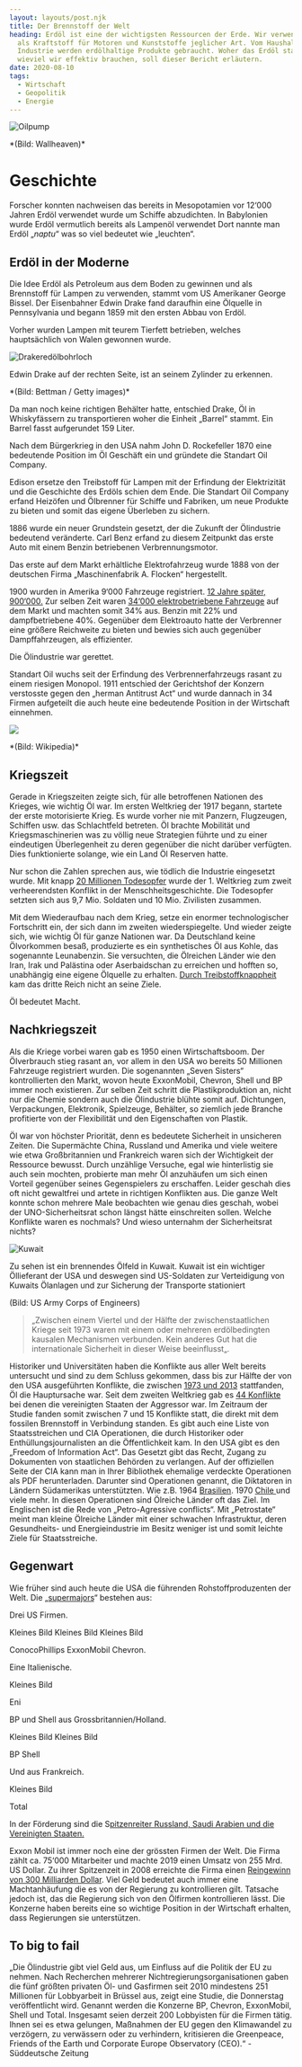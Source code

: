 ```yaml
---
layout: layouts/post.njk
title: Der Brennstoff der Welt
heading: Erdöl ist eine der wichtigsten Ressourcen der Erde. Wir verwenden es
  als Kraftstoff für Motoren und Kunststoffe jeglicher Art. Vom Haushalt bis zur
  Industrie werden erdölhaltige Produkte gebraucht. Woher das Erdöl stammt und
  wieviel wir effektiv brauchen, soll dieser Bericht erläutern.
date: 2020-08-10
tags:
  - Wirtschaft
  - Geopolitik
  - Energie
---
```

![Oilpump](/img/oilpump.jpg "Oilpump")

\*(Bild: Wallheaven)\*

# Geschichte

Forscher konnten nachweisen das bereits in Mesopotamien vor 12‘000 Jahren Erdöl verwendet wurde um Schiffe abzudichten. In Babylonien wurde Erdöl vermutlich bereits als Lampenöl verwendet Dort nannte man Erdöl „*naptu*“ was so viel bedeutet wie „leuchten“.

## Erdöl in der Moderne

Die Idee Erdöl als Petroleum aus dem Boden zu gewinnen und als Brennstoff für Lampen zu verwenden, stammt vom US Amerikaner George Bissel. Der Eisenbahner Edwin Drake fand daraufhin eine Ölquelle in Pennsylvania und begann 1859 mit den ersten Abbau von Erdöl.

Vorher wurden Lampen mit teurem Tierfett betrieben, welches hauptsächlich von Walen gewonnen wurde.

<!--EndFragment-->

![Drakeredölbohrloch](/img/drake-erdoelbohrloch.jpg "Drakeredölbohrloch")

Edwin Drake auf der rechten Seite, ist an seinem Zylinder zu erkennen.

\*(Bild: Bettman / Getty images)\*



Da man noch keine richtigen Behälter hatte, entschied Drake, Öl in Whiskyfässern zu transportieren woher die Einheit „Barrel“ stammt. Ein Barrel fasst aufgerundet 159 Liter.

Nach dem Bürgerkrieg in den USA nahm John D. Rockefeller 1870 eine bedeutende Position im Öl Geschäft ein und gründete die Standart Oil Company.

Edison ersetze den Treibstoff für Lampen mit der Erfindung der Elektrizität und die Geschichte des Erdöls schien dem Ende. Die Standart Oil Company erfand Heizöfen und Ölbrenner für Schiffe und Fabriken, um neue Produkte zu bieten und somit das eigene Überleben zu sichern.

1886 wurde ein neuer Grundstein gesetzt, der die Zukunft der Ölindustrie bedeutend veränderte. Carl Benz erfand zu diesem Zeitpunkt das erste Auto mit einem Benzin betriebenen Verbrennungsmotor.

Das erste auf dem Markt erhältliche Elektrofahrzeug wurde 1888 von der deutschen Firma „Maschinenfabrik A. Flocken“ hergestellt.

1900 wurden in Amerika 9‘000 Fahrzeuge registriert. [12 Jahre später, 900‘000.](http://www.oekosystem-erde.de/html/geschichte_erdoel.html) Zur selben Zeit waren [34‘000 elektrobetriebene Fahrzeuge](https://de.wikipedia.org/wiki/Elektroauto#Geschichte) auf dem Markt und machten somit 34% aus. Benzin mit 22% und dampfbetriebene 40%. Gegenüber dem Elektroauto hatte der Verbrenner eine größere Reichweite zu bieten und bewies sich auch gegenüber Dampffahrzeugen, als effizienter.

Die Ölindustrie war gerettet.

Standart Oil wuchs seit der Erfindung des Verbrennerfahrzeugs rasant zu einem riesigen Monopol. 1911 entschied der Gerichtshof der Konzern verstosste gegen den „herman Antitrust Act“ und wurde dannach in 34 Firmen aufgeteilt die auch heute eine bedeutende Position in der Wirtschaft einnehmen.

![](/img/standartoil-34.png)

\*(Bild: Wikipedia)\*

## Kriegszeit

Gerade in Kriegszeiten zeigte sich, für alle betroffenen Nationen des Krieges, wie wichtig Öl war. Im ersten Weltkrieg der 1917 begann, startete der erste motorisierte Krieg. Es wurde vorher nie mit Panzern, Flugzeugen, Schiffen usw. das Schlachtfeld betreten. Öl brachte Mobilität und Kriegsmaschinerien was zu völlig neue Strategien führte und zu einer eindeutigen Überlegenheit zu deren gegenüber die nicht darüber verfügten. Dies funktionierte solange, wie ein Land Öl Reserven hatte.

Nur schon die Zahlen sprechen aus, wie tödlich die Industrie eingesetzt wurde. Mit knapp [20 Millionen Todesopfer](http://www.centre-robert-schuman.org/userfiles/files/REPERES%20-%20Modul%201-1-1%20-%20Notiz%20-%20Bilanz%20in%20Ziffern%20des%20Ersten%20Weltkrieges%20-%20DE.pdf) wurde der 1. Weltkrieg zum zweit verheerendsten Konflikt in der Menschheitsgeschichte. Die Todesopfer setzten sich aus 9,7 Mio. Soldaten und 10 Mio. Zivilisten zusammen.

Mit dem Wiederaufbau nach dem Krieg, setze ein enormer technologischer Fortschritt ein, der sich dann im zweiten wiederspiegelte. Und wieder zeigte sich, wie wichtig Öl für ganze Nationen war. Da Deutschland keine Ölvorkommen besaß, produzierte es ein synthetisches Öl aus Kohle, das sogenannte Leunabenzin. Sie versuchten, die Ölreichen Länder wie den Iran, Irak und Palästina oder Aserbaidschan zu erreichen und hofften so, unabhängig eine eigene Ölquelle zu erhalten. [Durch Treibstoffknappheit](https://www.ifz-muenchen.de/heftarchiv/1999_4_2_abelshauser.pdf) kam das dritte Reich nicht an seine Ziele.

Öl bedeutet Macht.

## Nachkriegszeit

Als die Kriege vorbei waren gab es 1950 einen Wirtschaftsboom. Der Ölverbrauch stieg rasant an, vor allem in den USA wo bereits 50 Millionen Fahrzeuge registriert wurden. Die sogenannten „Seven Sisters“ kontrollierten den Markt, wovon heute ExxonMobil, Chevron, Shell und BP immer noch existieren. Zur selben Zeit schritt die Plastikproduktion an, nicht nur die Chemie sondern auch die Ölindustrie blühte somit auf. Dichtungen, Verpackungen, Elektronik, Spielzeuge, Behälter, so ziemlich jede Branche profitierte von der Flexibilität und den Eigenschaften von Plastik.

Öl war von höchster Priorität, denn es bedeutete Sicherheit in unsicheren Zeiten. Die Supermächte China, Russland und Amerika und viele weitere wie etwa Großbritannien und Frankreich waren sich der Wichtigkeit der Ressource bewusst. Durch unzählige Versuche, egal wie hinterlistig sie auch sein mochten, probierte man mehr Öl anzuhäufen um sich einen Vorteil gegenüber seines Gegenspielers zu erschaffen. Leider geschah dies oft nicht gewaltfrei und artete in richtigen Konflikten aus. Die ganze Welt konnte schon mehrere Male beobachten wie genau dies geschah, wobei der UNO-Sicherheitsrat schon längst hätte einschreiten sollen. Welche Konflikte waren es nochmals? Und wieso unternahm der Sicherheitsrat nichts?

![Kuwait](/img/kuwait_burn_oilfield.png)

Zu sehen ist ein brennendes Ölfeld in Kuwait. Kuwait ist ein wichtiger Öllieferant der USA und deswegen sind US-Soldaten zur Verteidigung von Kuwaits Ölanlagen und zur Sicherung der Transporte stationiert

(Bild: US Army Corps of Engineers)

> „Zwischen einem Viertel und der Hälfte der zwischenstaatlichen Kriege seit 1973 waren mit einem oder mehreren erdölbedingten kausalen Mechanismen verbunden. Kein anderes Gut hat die internationale Sicherheit in dieser Weise beeinflusst„.

Historiker und Universitäten haben die Konflikte aus aller Welt bereits untersucht und sind zu dem Schluss gekommen, dass bis zur Hälfte der von den USA ausgeführten Konflikte, die zwischen [1973 und 2013](https://www.belfercenter.org/sites/default/files/files/publication/colgan-final-policy-brief-2013.pdf) stattfanden, Öl die Hauptursache war. Seit dem zweiten Weltkrieg gab es [44 Konflikte](https://en.wikipedia.org/wiki/List_of_wars_involving_the_United_States) bei denen die vereinigten Staaten der Aggressor war. Im Zeitraum der Studie fanden somit zwischen 7 und 15 Konflikte statt, die direkt mit dem fossilen Brennstoff in Verbindung standen.
Es gibt auch eine Liste von Staatsstreichen und CIA Operationen, die durch Historiker oder Enthüllungsjournalisten an die Öffentlichkeit kam. In den USA gibt es den „Freedom of Information Act“. Das Gesetzt gibt das Recht, Zugang zu Dokumenten von staatlichen Behörden zu verlangen. 
Auf der offiziellen Seite der CIA kann man in Ihrer Bibliothek ehemalige verdeckte Operationen als PDF herunterladen.
Darunter sind Operationen genannt, die Diktatoren in Ländern Südamerikas unterstützten. Wie z.B. 1964 [Brasilien](https://nsarchive2.gwu.edu/NSAEBB/NSAEBB118/index.htm). 1970 [Chile ](https://web.archive.org/web/20041126030836/http:/archives.cnn.com/2000/WORLD/americas/09/19/us.cia.chile.ap/)und viele mehr. In diesen Operationen sind Ölreiche Länder oft das Ziel. Im Englischen ist die Rede von „Petro-Agressive conflicts“. Mit „Petrostate“ meint man kleine Ölreiche Länder mit einer schwachen Infrastruktur, deren Gesundheits- und Energieindustrie im Besitz weniger ist und somit leichte Ziele für Staatsstreiche.

## Gegenwart

Wie früher sind auch heute die USA die führenden Rohstoffproduzenten der Welt. Die „[supermajors](https://www.worldoil.com/news/2020/6/16/supermajors-find-obstacles-and-opportunities-as-pandemic-drags-on)“ bestehen aus: 


Drei US Firmen.



Kleines Bild                         Kleines Bild            Kleines Bild

ConocoPhillips                    ExxonMobil           Chevron.



Eine Italienische.

Kleines Bild

Eni



BP und Shell aus Grossbritannien/Holland.

Kleines Bild               Kleines Bild

BP                             Shell



Und aus Frankreich.

Kleines Bild

Total

In der Förderung sind die S[pitzenreiter Russland, Saudi Arabien und die Vereinigten Staaten.](https://www.bp.com/content/dam/bp/business-sites/en/global/corporate/xlsx/energy-economics/statistical-review/bp-stats-review-2019-all-data.xlsx)

Exxon Mobil ist immer noch eine der grössten Firmen der Welt. Die Firma zählt ca. 75‘000 Mitarbeiter und machte 2019 einen Umsatz von 255 Mrd. US Dollar. Zu ihrer Spitzenzeit in 2008 erreichte die Firma einen [Reingewinn von 300 Milliarden Dollar](https://www.tagesschau.de/wirtschaft/boerse/rockefeller-oel-101.html). Viel Geld bedeutet auch immer eine Machtanhäufung die es von der Regierung zu kontrollieren gilt. Tatsache jedoch ist, das die Regierung sich von den Ölfirmen kontrollieren lässt. Die Konzerne haben bereits eine so wichtige Position in der Wirtschaft erhalten, dass Regierungen sie unterstützen.

## To big to fail 

„Die Ölindustrie gibt viel Geld aus, um Einfluss auf die Politik der EU zu nehmen. Nach Recherchen mehrerer Nichtregierungsorganisationen gaben die fünf größten privaten Öl- und Gasfirmen seit 2010 mindestens 251 Millionen für Lobbyarbeit in Brüssel aus, zeigt eine Studie, die Donnerstag veröffentlicht wird. Genannt werden die Konzerne BP, Chevron, ExxonMobil, Shell und Total. Insgesamt seien derzeit 200 Lobbyisten für die Firmen tätig. Ihnen sei es etwa gelungen, Maßnahmen der EU gegen den Klimawandel zu verzögern, zu verwässern oder zu verhindern, kritisieren die Greenpeace, Friends of the Earth und Corporate Europe Observatory (CEO).“
-Süddeutsche Zeitung
